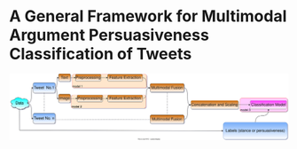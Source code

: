 # A General Framework for Multimodal Argument Persuasiveness Classification of Tweets


![Framework Design](framework.svg)
